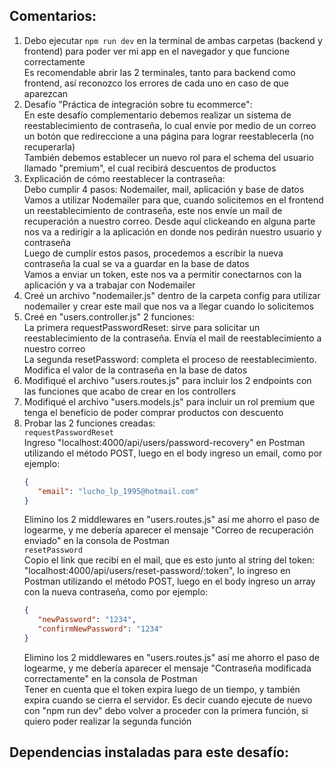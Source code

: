 ## Comentarios:

1. Debo ejecutar `npm run dev` en la terminal de ambas carpetas (backend y frontend) para poder ver mi app en el navegador y que funcione correctamente <br>
   Es recomendable abrir las 2 terminales, tanto para backend como frontend, así reconozco los errores de cada uno en caso de que aparezcan
2. Desafío "Práctica de integración sobre tu ecommerce": <br>
   En este desafío complementario debemos realizar un sistema de reestablecimiento de contraseña, lo cual envíe por medio de un correo un botón que redireccione a una página para lograr reestablecerla (no recuperarla) <br>
   También debemos establecer un nuevo rol para el schema del usuario llamado "premium", el cual recibirá descuentos de productos
3. Explicación de cómo reestablecer la contraseña: <br>
   Debo cumplir 4 pasos: Nodemailer, mail, aplicación y base de datos <br>
   Vamos a utilizar Nodemailer para que, cuando solicitemos en el frontend un reestablecimiento de contraseña, este nos envíe un mail de recuperación a nuestro correo. Desde aquí clickeando en alguna parte nos va a redirigir a la aplicación en donde nos pedirán nuestro usuario y contraseña <br>
   Luego de cumplir estos pasos, procedemos a escribir la nueva contraseña la cual se va a guardar en la base de datos <br>
   Vamos a enviar un token, este nos va a permitir conectarnos con la aplicación y va a trabajar con Nodemailer
4. Creé un archivo "nodemailer.js" dentro de la carpeta config para utilizar nodemailer y crear este mail que nos va a llegar cuando lo solicitemos
5. Creé en "users.controller.js" 2 funciones: <br>
   La primera requestPasswordReset: sirve para solicitar un reestablecimiento de la contraseña. Envía el mail de reestablecimiento a nuestro correo <br>
   La segunda resetPassword: completa el proceso de reestablecimiento. Modifica el valor de la contraseña en la base de datos
6. Modifiqué el archivo "users.routes.js" para incluir los 2 endpoints con las funciones que acabo de crear en los controllers
7. Modifiqué el archivo "users.models.js" para incluir un rol premium que tenga el beneficio de poder comprar productos con descuento
8. Probar las 2 funciones creadas: <br>
   `requestPasswordReset` <br>
   Ingreso "localhost:4000/api/users/password-recovery" en Postman utilizando el método POST, luego en el body ingreso un email, como por ejemplo: <br>
   ```json
   {
      "email": "lucho_lp_1995@hotmail.com"
   }
   ```
   Elimino los 2 middlewares en "users.routes.js" así me ahorro el paso de logearme, y me debería aparecer el mensaje "Correo de recuperación enviado" en la consola de Postman <br>
   `resetPassword` <br>
   Copio el link que recibí en el mail, que es esto junto al string del token: "localhost:4000/api/users/reset-password/:token", lo ingreso en Postman utilizando el método POST, luego en el body ingreso un array con la nueva contraseña, como por ejemplo: <br>
   ```json
   {
      "newPassword": "1234",
      "confirmNewPassword": "1234"
   }
   ```
   Elimino los 2 middlewares en "users.routes.js" así me ahorro el paso de logearme, y me debería aparecer el mensaje "Contraseña modificada correctamente" en la consola de Postman <br>
   Tener en cuenta que el token expira luego de un tiempo, y también expira cuando se cierra el servidor. Es decir cuando ejecute de nuevo con "npm run dev" debo volver a proceder con la primera función, si quiero poder realizar la segunda función



## Dependencias instaladas para este desafío: